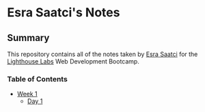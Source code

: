 # Esra Saatci's Notes

## Summary 
This repository contains all of the notes taken by [Esra Saatci](https://github.com/esra-saatci) for the [Lighthouse Labs](https://www.lighthouselabs.ca/) Web Development Bootcamp.

### Table of Contents
* [Week 1](/Week_1)
  * [Day 1](/Week_1/Day_1)